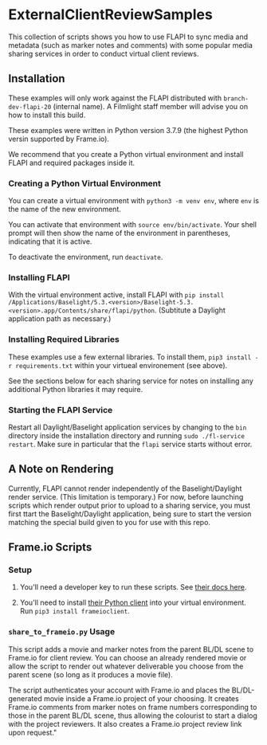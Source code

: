 # ExternalClientReviewSamples

This collection of scripts shows you how to use FLAPI to sync media and metadata (such as marker notes and comments) with some popular media sharing services in order to conduct virtual client reviews.

## Installation
These examples will only work against the FLAPI distributed with `branch-dev-flapi-20` (internal name). A Filmlight staff member will advise you on how to install this build.

These examples were written in Python version 3.7.9 (the highest Python versin supported by Frame.io).

We recommend that you create a Python virtual environment and install FLAPI and required packages inside it.

### Creating a Python Virtual Environment

You can create a virtual environment with `python3 -m venv env`, where `env` is the name of the new environment.

You can activate that environment with `source env/bin/activate`. Your shell prompt will then show the name of the environment in parentheses, indicating that it is active.

To deactivate the environment, run `deactivate`.

### Installing FLAPI

With the virtual environment active, install FLAPI with `pip install /Applications/Baselight/5.3.<version>/Baselight-5.3.<version>.app/Contents/share/flapi/python`. (Subtitute a Daylight application path as necessary.)

### Installing Required Libraries

These examples use a few external libraries. To install them, `pip3 install -r requirements.txt` within your virtueal environement (see above). 

See the sections below for each sharing service for notes on installing any additional Python libraries it may require.

### Starting the FLAPI Service

Restart all Daylight/Baselight application services by changing to the `bin` directory inside the installation directory and running `sudo ./fl-service restart`. Make sure in particular that the `flapi` service starts without error.

## A Note on Rendering

Currently, FLAPI cannot render independently of the Baselight/Daylight render service. (This limitation is temporary.) For now, before launching scripts which render output prior to upload to a sharing service, you must first ttart the Baselight/Daylight application, being sure to start the version matching the special build given to you for use with this repo.

## Frame.io Scripts

### Setup

1. You'll need a developer key to run these scripts. See [their docs here](https://developer.frame.io/docs/getting-started/authentication#developer-tokens).

2. You'll need to install [their Python client](https://github.com/Frameio/python-frameio-client) into your virtual environment. Run `pip3 install frameioclient`.

### `share_to_frameio.py` Usage

This script adds a movie and marker notes from the parent BL/DL scene to Frame.io for client review. You can choose an already rendered movie or allow the script to render out whatever deliverable you choose from the parent scene (so long as it produces a movie file).

The script authenticates your account with Frame.io and places the BL/DL-generated movie inside a Frame.io project of your choosing. It creates Frame.io comments from marker notes on frame numbers corresponding to those in the parent BL/DL scene, thus allowing the colourist to start a dialog with the project reviewers. It also creates a Frame.io project review link upon request."
